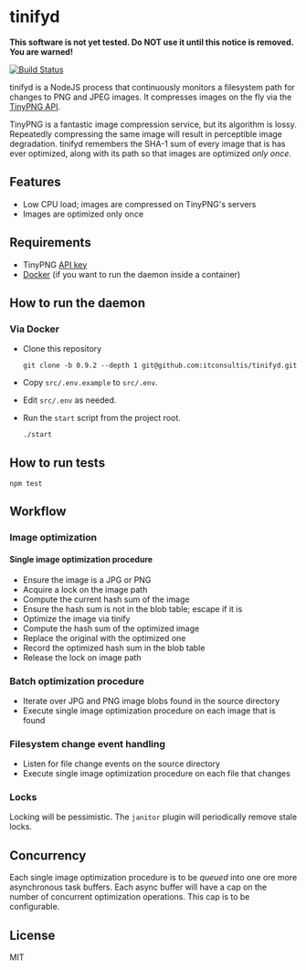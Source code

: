# tinifyd

**This software is not yet tested. Do NOT use it until this notice is removed. You are warned!**

[![Build Status](https://travis-ci.org/itconsultis/tinifyd.svg?branch=master)](https://travis-ci.org/itconsultis/tinifyd)

tinifyd is a NodeJS process that continuously monitors a filesystem path
for changes to PNG and JPEG images. It compresses images on the fly via
the [TinyPNG API](https://tinypng.com/developers/reference).

TinyPNG is a fantastic image compression service, but its algorithm is lossy.
Repeatedly compressing the same image will result in perceptible image degradation.
tinifyd remembers the SHA-1 sum of every image that is has ever optimized, along
with its path so that images are optimized *only once*.

## Features

- Low CPU load; images are compressed on TinyPNG's servers
- Images are optimized only once

## Requirements

- TinyPNG [API key](https://tinypng.com/developers)
- [Docker](http://www.docker.com/) (if you want to run the daemon inside a container)

## How to run the daemon

### Via Docker

- Clone this repository

  ```
  git clone -b 0.9.2 --depth 1 git@github.com:itconsultis/tinifyd.git
  ```

- Copy `src/.env.example` to `src/.env`.

- Edit `src/.env` as needed.

- Run the `start` script from the project root.

  ```
  ./start
  ```

## How to run tests

```
npm test
```

## Workflow

### Image optimization

#### Single image optimization procedure

- Ensure the image is a JPG or PNG
- Acquire a lock on the image path
- Compute the current hash sum of the image
- Ensure the hash sum is not in the blob table; escape if it is
- Optimize the image via tinify
- Compute the hash sum of the optimized image
- Replace the original with the optimized one
- Record the optimized hash sum in the blob table
- Release the lock on image path

### Batch optimization procedure

- Iterate over JPG and PNG image blobs found in the source directory
- Execute single image optimization procedure on each image that is found

### Filesystem change event handling

- Listen for file change events on the source directory
- Execute single image optimization procedure on each file that changes


### Locks

Locking will be pessimistic. The `janitor` plugin will periodically remove
stale locks.

## Concurrency

Each single image optimization procedure is to be *queued* into one ore more
asynchronous task buffers. Each async buffer will have a cap on the number
of concurrent optimization operations. This cap is to be configurable.

## License

MIT

